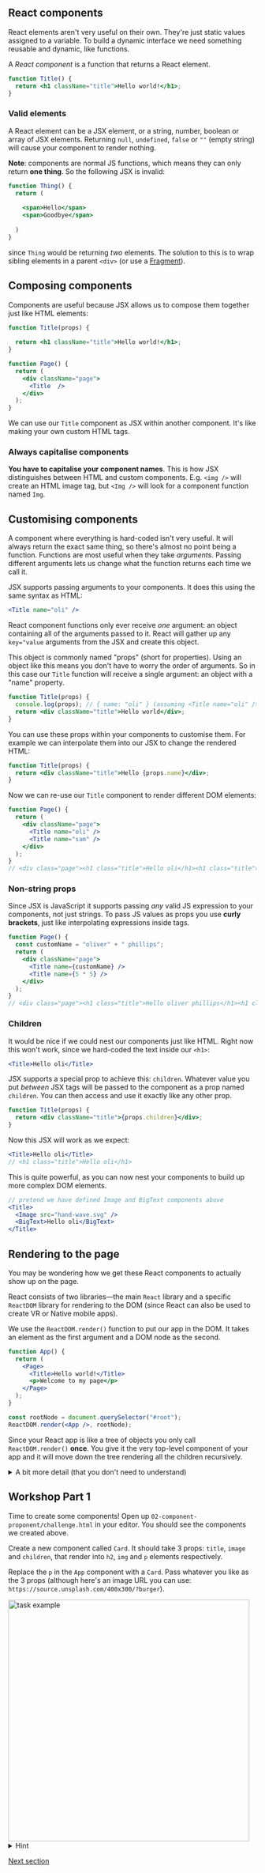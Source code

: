 ## React components

React elements aren't very useful on their own. They're just static values assigned to a variable. To build a dynamic interface we need something reusable and dynamic, like functions.

A _React component_ is a function that returns a React element.

```jsx
function Title() {
  return <h1 className="title">Hello world!</h1>;
}
```

### Valid elements

A React element can be a JSX element, or a string, number, boolean or array of JSX elements. Returning `null`, `undefined`, `false` or `""` (empty string) will cause your component to render nothing.

**Note**: components are normal JS functions, which means they can only return **one thing**. So the following JSX is invalid:

```jsx
function Thing() {
  return (
    
    <span>Hello</span>
    <span>Goodbye</span>
    
  )
}
```

since `Thing` would be returning _two_ elements. The solution to this is to wrap sibling elements in a parent `<div>` (or use a [Fragment](https://reactjs.org/docs/fragments.html)).

## Composing components

Components are useful because JSX allows us to compose them together just like HTML elements:

```jsx
function Title(props) {
  
  return <h1 className="title">Hello world!</h1>;
}

function Page() {
  return (
    <div className="page">
      <Title  />
    </div>
  );
}
```

We can use our `Title` component as JSX within another component. It's like making your own custom HTML tags.

### Always capitalise components

**You have to capitalise your component names**. This is how JSX distinguishes between HTML and custom components. E.g. `<img />` will create an HTML image tag, but `<Img />` will look for a component function named `Img`.

## Customising components

A component where everything is hard-coded isn't very useful. It will always return the exact same thing, so there's almost no point being a function. Functions are most useful when they take _arguments_. Passing different arguments lets us change what the function returns each time we call it.

JSX supports passing arguments to your components. It does this using the same syntax as HTML:

```jsx
<Title name="oli" />
```

React component functions only ever receive _one_ argument: an object containing all of the arguments passed to it. React will gather up any `key="value` arguments from the JSX and create this object.

This object is commonly named "props" (short for properties). Using an object like this means you don't have to worry the order of arguments. So in this case our `Title` function will receive a single argument: an object with a "name" property.

```jsx
function Title(props) {
  console.log(props); // { name: "oli" } (assuming <Title name="oli" /> was used)
  return <div className="title">Hello world</div>;
}
```

You can use these props within your components to customise them. For example we can interpolate them into our JSX to change the rendered HTML:

```jsx
function Title(props) {
  return <div className="title">Hello {props.name}</div>;
}
```

Now we can re-use our `Title` component to render different DOM elements:

```jsx
function Page() {
  return (
    <div className="page">
      <Title name="oli" />
      <Title name="sam" />
    </div>
  );
}
// <div class="page"><h1 class="title">Hello oli</h1><h1 class="title">Hello sam</h1></div>
```

### Non-string props

Since JSX is JavaScript it supports passing _any_ valid JS expression to your components, not just strings. To pass JS values as props you use **curly brackets**, just like interpolating expressions inside tags.

```jsx
function Page() {
  const customName = "oliver" + " phillips";
  return (
    <div className="page">
      <Title name={customName} />
      <Title name={5 * 5} />
    </div>
  );
}
// <div class="page"><h1 class="title">Hello oliver phillips</h1><h1 class="title">Hello 25</h1></div>
```

### Children

It would be nice if we could nest our components just like HTML. Right now this won't work, since we hard-coded the text inside our `<h1>`:

```jsx
<Title>Hello oli</Title>
```

JSX supports a special prop to achieve this: `children`. Whatever value you put _between_ JSX tags will be passed to the component as a prop named `children`. You can then access and use it exactly like any other prop.

```jsx
function Title(props) {
  return <div className="title">{props.children}</div>;
}
```

Now this JSX will work as we expect:

```jsx
<Title>Hello oli</Title>
// <h1 class="title">Hello oli</h1>
```

This is quite powerful, as you can now nest your components to build up more complex DOM elements.

```jsx
// pretend we have defined Image and BigText components above
<Title>
  <Image src="hand-wave.svg" />
  <BigText>Hello oli</BigText>
</Title>
```

## Rendering to the page

You may be wondering how we get these React components to actually show up on the page.

React consists of two libraries—the main `React` library and a specific `ReactDOM` library for rendering to the DOM (since React can also be used to create VR or Native mobile apps).

We use the `ReactDOM.render()` function to put our app in the DOM. It takes an element as the first argument and a DOM node as the second.

```jsx
function App() {
  return (
    <Page>
      <Title>Hello world!</Title>
      <p>Welcome to my page</p>
    </Page>
  );
}

const rootNode = document.querySelector("#root");
ReactDOM.render(<App />, rootNode);
```

Since your React app is like a tree of objects you only call `ReactDOM.render()` **once**. You give it the very top-level component of your app and it will move down the tree rendering all the children recursively.

<details>
<summary>A bit more detail (that you don't need to understand)</summary>

The component functions return React elements, which are objects describing an element, its properties, and its children. These objects form a tree, with a top-level element that renders child elements, that in turn have their own children. Here is a small React component that renders a couple more:

```jsx
function App() {
  return (
    <Page>
      <Title>Hello world!</Title>
      <p>Welcome to my page</p>
    </Page>
  );
}

const rootNode = document.querySelector("#root");
ReactDOM.render(<App />, rootNode);
```

`<App />` tells React to call the `App` function (with an empty props object, since we didn't pass any props). This returns an object roughly like this:

```js
// React's actual internal representation is a bit more complex
{
  type: function Page,
  children: [
    {
      type: function Title,
      props: {
        children: "Hello world!",
      },
    },
    {
      type: "p",
      props: {
        children: "Welcome to my page",
      },
    },
  ],
}
```

This object is passed to `ReactDOM.render`, which will loop through every property. If it finds a string type (e.g. "p") it'll create a DOM node. If it finds a function type it'll call the function with the right props to get the elements that component returns. It keeps doing this until it runs out of elements to render.

This is the final DOM created for this app:

```html
  orld!</h1>
  <p>Welcome to my page</p>
</div>
```

</details>

## Workshop Part 1

Time to create some components! Open up `02-component-proponent/challenge.html` in your editor. You should see the components we created above.

Create a new component called `Card`. It should take 3 props: `title`, `image` and `children`, that render into `h2`, `img` and `p` elements respectively.

Replace the `p` in the `App` component with a `Card`. Pass whatever you like as the 3 props (although here's an image URL you can use: `https://source.unsplash.com/400x300/?burger`).

<img width="489" alt="task example" src="https://user-images.githubusercontent.com/9408641/58386359-a0ebc880-7ff6-11e9-8214-48b9206aa711.png">

<details>
<summary>Hint</summary>

This is what your `App` should return:

```jsx
<Page>
  <Title>Hello world!</Title>
  <Card
    title="Tasty burger"
    image="https://source.unsplash.com/400x300/?burger"
  >
    That is a good burger
  </Card>
</Page>
```

</details>

[Next section](/03-a-date-with-state)
